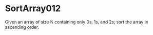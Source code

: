 # SortArray012
Given an array of size N containing only 0s, 1s, and 2s; sort the array in ascending order.
